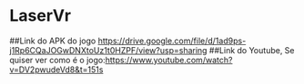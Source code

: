 # LaserVr
##Link do APK do jogo
https://drive.google.com/file/d/1ad9ps-j1Rp6CQaJOGwDNXtoUz1t0HZPF/view?usp=sharing
##Link do Youtube, Se quiser ver como é o jogo:https://www.youtube.com/watch?v=DV2pwudeVd8&t=151s

